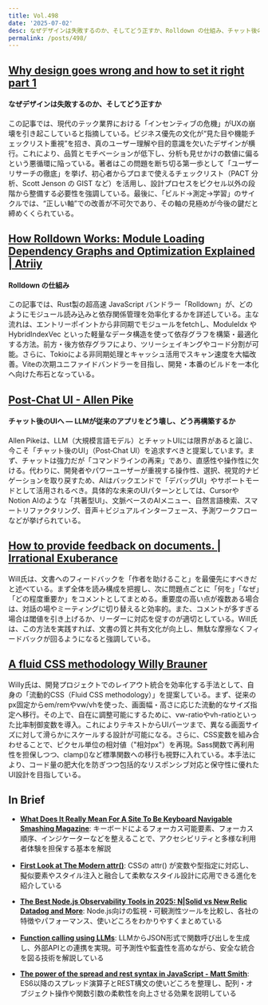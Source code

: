 ```yaml
---
title: Vol.498
date: '2025-07-02'
desc: なぜデザインは失敗するのか、そしてどう正すか、Rolldown の仕組み、チャット後のUIへ — LLMが従来のアプリをどう壊し、どう再構築するか、ほか計10リンク
permalink: /posts/498/
---
```



## [Why design goes wrong and how to set it right part 1](https://productpicnic.beehiiv.com/p/why-design-goes-wrong-and-how-to-set-it-right-part-1)
#### なぜデザインは失敗するのか、そしてどう正すか

この記事では、現代のテック業界における「インセンティブの危機」がUXの崩壊を引き起こしていると指摘している。ビジネス優先の文化が“見た目や機能チェックリスト重視”を招き、真のユーザー理解や目的意識を欠いたデザインが横行。これにより、品質とモチベーションが低下し、分析も見せかけの数値に偏るという悪循環に陥っている。著者はこの問題を断ち切る第一歩として「ユーザーリサーチの徹底」を挙げ、初心者からプロまで使えるチェックリスト（PACT 分析、Scott Jenson の GIST など）を活用し、設計プロセスをピクセル以外の段階から整備する必要性を強調している。最後に、「ビルド→測定→学習」のサイクルでは、“正しい軸”での改善が不可欠であり、その軸の見極めが今後の鍵だと締めくくられている。


## [How Rolldown Works: Module Loading Dependency Graphs and Optimization Explained | Atriiy](https://www.atriiy.dev/blog/rolldown-module-loader-and-dependency-graph)
#### Rolldown の仕組み

この記事では、Rust製の超高速 JavaScript バンドラー「Rolldown」が、どのようにモジュール読み込みと依存関係管理を効率化するかを詳述している。主な流れは、エントリーポイントから非同期でモジュールをfetchし、ModuleIdx や HybridIndexVec といった軽量なデータ構造を使って依存グラフを構築・最適化する方法。前方・後方依存グラフにより、ツリーシェイキングやコード分割が可能。さらに、Tokioによる非同期処理とキャッシュ活用でスキャン速度を大幅改善。Viteの次期ユニファイドバンドラーを目指し、開発・本番のビルドを一本化へ向けた布石となっている。


## [Post-Chat UI - Allen Pike](https://allenpike.com/2025/post-chat-llm-ui)
#### チャット後のUIへ — LLMが従来のアプリをどう壊し、どう再構築するか

Allen Pikeは、LLM（大規模言語モデル）とチャットUIには限界があると論じ、今こそ「チャット後のUI」（Post‑Chat UI）を追求すべきと提案しています。まず、チャットは強力だが「コマンドラインの再来」であり、直感性や操作性に欠ける。代わりに、開発者やパワーユーザーが重視する操作性、選択、視覚的ナビゲーションを取り戻すため、AIはバックエンドで「デバッグUI」やサポートモードとして活用されるべき。具体的な未来のUIパターンとしては、CursorやNotion AIのような「共著型UI」、文脈ベースのAIメニュー、自然言語検索、スマートリファクタリング、音声＋ビジュアルインターフェース、予測ワークフローなどが挙げられている。


## [How to provide feedback on documents. | Irrational Exuberance](https://lethain.com/providing-feedback-on-writing/)

Will氏は、文書へのフィードバックを「作者を助けること」を最優先にすべきだと述べている。まず全体を読み構成を把握し、次に問題点ごとに「何を」「なぜ」「どの程度重要か」をコメントとしてまとめる。重要度の高い点が複数ある場合は、対話の場やミーティングに切り替えると効率的。また、コメントが多すぎる場合は閾値を引き上げるか、リーダーに対応を促すのが適切としている。Will氏は、この方法を実践すれば、文書の質と共有文化が向上し、無駄な摩擦なくフィードバックが回るようになると強調している。



## [A fluid CSS methodology  Willy Brauner](https://willybrauner.com/journal/a-fluid-css-methodology)

Willy氏は、開発プロジェクトでのレイアウト統合を効率化する手法として、自身の「流動的CSS（Fluid CSS methodology）」を提案している。まず、従来のpx固定からem/remやvw/vhを使った、画面幅・高さに応じた流動的なサイズ指定へ移行。その上で、自在に調整可能にするために、vw-ratioやvh-ratioといった比率制御変数を導入。これによりテキストからUIパーツまで、異なる画面サイズに対して滑らかにスケールする設計が可能になる。さらに、CSS変数を組み合わせることで、ピクセル単位の相対値（"相対px"）を再現。Sass関数で再利用性を担保しつつ、clamp()など標準関数への移行も視野に入れている。本手法により、コード量の肥大化を防ぎつつ包括的なリスポンシブ対応と保守性に優れたUI設計を目指している。

## In Brief

- **[What Does It Really Mean For A Site To Be Keyboard Navigable  Smashing Magazine](https://www.smashingmagazine.com/2025/04/what-mean-site-be-keyboard-navigable/)**: キーボードによるフォーカス可能要素、フォーカス順序、インジケーターなどを整えることで、アクセシビリティと多様な利用者体験を担保する基本を解説

- **[First Look at The Modern attr()](https://ishadeed.com/article/modern-attr/)**: CSSの attr() が変数や型指定に対応し、擬似要素やスタイル注入と融合して柔軟なスタイル設計に応用できる進化を紹介している

- **[The Best Node.js Observability Tools in 2025: N|Solid vs New Relic Datadog and More](https://nodesource.com/blog/nodejs-observability-tools-2025)**: Node.js向けの監視・可観測性ツールを比較し、各社の特徴やパフォーマンス、使いどころをわかりやすくまとめている

- **[Function calling using LLMs](https://martinfowler.com/articles/function-call-LLM.html)**: LLMからJSON形式で関数呼び出しを生成し、外部APIとの連携を実現。可予測性や監査性を高めながら、安全な統合を図る技術を解説している

- **[The power of the spread and rest syntax in JavaScript - Matt Smith](https://allthingssmitty.com/2025/05/05/the-power-of-spread-and-rest-patterns-in-javascript.md/)**: ES6以降のスプレッド演算子とREST構文の使いどころを整理し、配列・オブジェクト操作や関数引数の柔軟性を向上させる効果を説明している